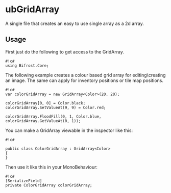 ubGridArray
=
A single file that creates an easy to use single array as a 2d array.

Usage
-

First just do the following to get access to the GridArray.

```
#!c#
using Bifrost.Core;
```

The following example creates a colour based grid array for editing\creating an image. The same can apply for inventory positions or tile map positions.

```
#!c#
var colorGridArray = new GridArray<Color>(20, 20);

colorGridArray[0, 0] = Color.black;
colorGridArray.SetValueAt(9, 9) = Color.red;

colorGridArray.FloodFill(0, 1, Color.blue, colorGridArray.GetValueAt(0, 1));

```

You can make a GridArray viewable in the inspector like this:

```
#!c#

public class ColorGridArray : GridArray<Color>
{
}
```

Then use it like this in your MonoBehaviour:

```
#!c#
[SerializeField]
private ColorGridArray colorGridArray; 
```
